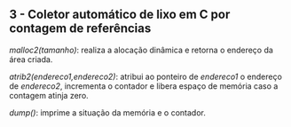 ## 3 - Coletor automático de lixo em C por contagem de referências

*malloc2(tamanho)*: realiza a alocação dinâmica e retorna o endereço da área criada.

*atrib2(endereco1,endereco2)*: atribui ao ponteiro de *endereco1* o endereço de *endereco2*, incrementa o contador e libera espaço de memória caso a contagem atinja zero.

*dump()*: imprime a situação da memória e o contador. 
